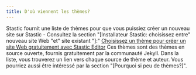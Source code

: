 ```yaml
---
title: D'où viennent les thèmes?
---
```

Stastic fournit une liste de thèmes pour que vous puissiez créer un nouveau site sur Stastic - Consultez la section "[Installateur Stastic: choisissez entre" nouveau site Web "et" site existant "]:" [Choisissez un thème pour créer un site Web gratuitement avec Stastic Editor](https://www.stastic.net/assets/2019-08-03-953488.png) Ces thèmes sont des thèmes en source ouverte, fournis gratuitement par la communauté Jekyll. Dans la liste, vous trouverez un lien vers chaque source de thème et auteur. Vous pourriez aussi être intéressé par la section "[Pourquoi si peu de thèmes?]".
